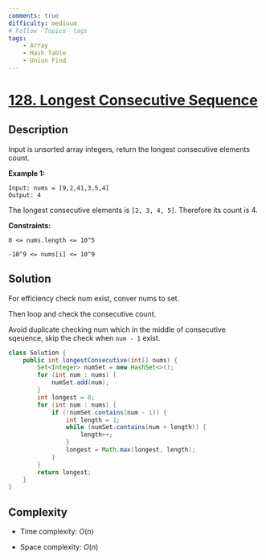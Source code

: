 ```yaml
---
comments: true
difficulty: mediuum
# Follow `Topics` tags
tags:
    - Array
    - Hash Table
    - Union Find
---
```


# [128. Longest Consecutive Sequence](https://leetcode.com/problems/longest-consecutive-sequence/description/)

## Description
Input is unsorted array integers, return the longest consecutive elements count.

**Example 1:**
```
Input: nums = [9,2,41,3,5,4]
Output: 4
```
The longest consecutive elements is `[2, 3, 4, 5]`. Therefore its count is 4.

**Constraints:**

`0 <= nums.length <= 10^5`

`-10^9 <= nums[i] <= 10^9`


## Solution
For efficiency check num exist, conver nums to set.

Then loop and check the consecutive count. 

Avoid duplicate checking num which in the middle of consecutive sqeuence, skip the check when `num - 1` exist.

```java
class Solution {
    public int longestConsecutive(int[] nums) {
        Set<Integer> numSet = new HashSet<>();
        for (int num : nums) {
            numSet.add(num);
        }
        int longest = 0;
        for (int num : nums) {
            if (!numSet.contains(num - 1)) {
                int length = 1;
                while (numSet.contains(num + length)) {
                    length++;
                }
                longest = Math.max(longest, length);
            }
        }
        return longest;
    }
}
```

## Complexity

- Time complexity: $O(n)$
<!-- Add time complexity here, e.g. $$O(n)$$ -->

- Space complexity: $O(n)$
<!-- Add space complexity here, e.g. $$O(n)$$ -->

